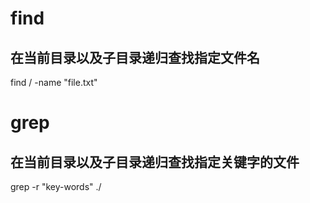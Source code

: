 # find 
## 在当前目录以及子目录递归查找指定文件名
find / -name "file.txt"

# grep 
## 在当前目录以及子目录递归查找指定关键字的文件
grep -r "key-words" ./




